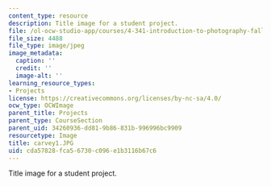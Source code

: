 ```yaml
---
content_type: resource
description: Title image for a student project.
file: /ol-ocw-studio-app/courses/4-341-introduction-to-photography-fall-2002/cda57828fca56730c096e1b3116b67c6_carvey1.JPG
file_size: 4488
file_type: image/jpeg
image_metadata:
  caption: ''
  credit: ''
  image-alt: ''
learning_resource_types:
- Projects
license: https://creativecommons.org/licenses/by-nc-sa/4.0/
ocw_type: OCWImage
parent_title: Projects
parent_type: CourseSection
parent_uid: 34260936-dd81-9b86-831b-996996bc9909
resourcetype: Image
title: carvey1.JPG
uid: cda57828-fca5-6730-c096-e1b3116b67c6
---
```

Title image for a student project.